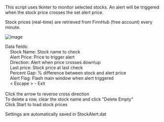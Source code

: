 
This script uses tkinter to monitor selected stocks. An alert will be triggered when the stock price crosses the set alert price.

Stock prices (real-time) are retrieved from FinnHub (free account) every minute.

![image](https://github.com/mjwaddell1/Python/assets/35202179/763c26e8-d6c7-4ab4-bfab-e0c496cd2806)

Data fields:<br />
&nbsp;&nbsp;&nbsp; Stock Name:   Stock name to check<br />
&nbsp;&nbsp;&nbsp; Alert Price:  Price to trigger alert<br />
&nbsp;&nbsp;&nbsp; Direction:    Alert when price crosses down\up<br />
&nbsp;&nbsp;&nbsp; Last price:   Stock price at last check<br />
&nbsp;&nbsp;&nbsp; Percent Gap:  % difference between stock and alert price<br />
&nbsp;&nbsp;&nbsp; Alert Flag:   Flash main window when alert triggered<br />
&nbsp;&nbsp;&nbsp; < Escape > - Exit<br />
<br />
Click the arrow to reverse cross direction<br />
To delete a row, clear the stock name and click "Delete Empty"<br />
Click Start to load stock prices<br />

Settings are automatically saved in StockAlert.dat<br />



